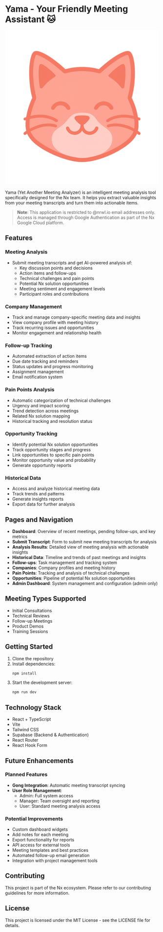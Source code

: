 # Yama - Your Friendly Meeting Assistant 🐱

![Yama Logo](/public/assets/yama-face.png)

Yama (Yet Another Meeting Analyzer) is an intelligent meeting analysis tool specifically designed for the Nx team. It helps you extract valuable insights from your meeting transcripts and turn them into actionable items.

> **Note**: This application is restricted to @nrwl.io email addresses only. Access is managed through Google Authentication as part of the Nx Google Cloud platform.

## Features

### Meeting Analysis

- Submit meeting transcripts and get AI-powered analysis of:
  - Key discussion points and decisions
  - Action items and follow-ups
  - Technical challenges and pain points
  - Potential Nx solution opportunities
  - Meeting sentiment and engagement levels
  - Participant roles and contributions

### Company Management

- Track and manage company-specific meeting data and insights
- View company profile with meeting history
- Track recurring issues and opportunities
- Monitor engagement and relationship health

### Follow-up Tracking

- Automated extraction of action items
- Due date tracking and reminders
- Status updates and progress monitoring
- Assignment management
- Email notification system

### Pain Points Analysis

- Automatic categorization of technical challenges
- Urgency and impact scoring
- Trend detection across meetings
- Related Nx solution mapping
- Historical tracking and resolution status

### Opportunity Tracking

- Identify potential Nx solution opportunities
- Track opportunity stages and progress
- Link opportunities to specific pain points
- Monitor opportunity value and probability
- Generate opportunity reports

### Historical Data

- Access and analyze historical meeting data
- Track trends and patterns
- Generate insights reports
- Export data for further analysis

## Pages and Navigation

- **Dashboard**: Overview of recent meetings, pending follow-ups, and key metrics
- **Submit Transcript**: Form to submit new meeting transcripts for analysis
- **Analysis Results**: Detailed view of meeting analysis with actionable insights
- **Historical Data**: Timeline and trends of past meetings and insights
- **Follow-ups**: Task management and tracking system
- **Companies**: Company profiles and meeting history
- **Pain Points**: Tracking and analysis of technical challenges
- **Opportunities**: Pipeline of potential Nx solution opportunities
- **Admin Dashboard**: System management and configuration (admin only)

## Meeting Types Supported

- Initial Consultations
- Technical Reviews
- Follow-up Meetings
- Product Demos
- Training Sessions

## Getting Started

1. Clone the repository
2. Install dependencies:
   ```bash
   npm install
   ```
3. Start the development server:
   ```bash
   npm run dev
   ```

## Technology Stack

- React + TypeScript
- Vite
- Tailwind CSS
- Supabase (Backend & Authentication)
- React Router
- React Hook Form

## Future Enhancements

### Planned Features

- **Gong Integration**: Automatic meeting transcript syncing
- **User Role Management**:
  - Admin: Full system access
  - Manager: Team oversight and reporting
  - User: Standard meeting analysis access

### Potential Improvements

- Custom dashboard widgets
- Add notes for each meeting
- Export functionality for reports
- API access for external tools
- Meeting templates and best practices
- Automated follow-up email generation
- Integration with project management tools

## Contributing

This project is part of the Nx ecosystem. Please refer to our contributing guidelines for more information.

## License

This project is licensed under the MIT License - see the LICENSE file for details.
